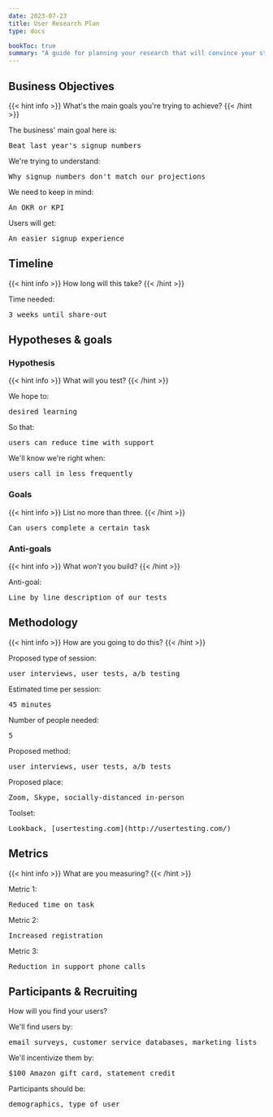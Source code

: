 ```yaml
---
date: 2023-07-23
title: User Research Plan
type: docs

bookToc: true
summary: "A guide for planning your research that will convince your stakeholders that the time investment is worth it."
---
```


## Business Objectives
{{< hint info >}}
What's the main goals you're trying to achieve?
{{< /hint >}}

The business' main goal here is:
<pre>Beat last year's signup numbers</pre>

We're trying to understand:
<pre>Why signup numbers don't match our projections</pre>

We need to keep in mind:
<pre>An OKR or KPI</pre>

Users will get:
<pre>An easier signup experience</pre>

## Timeline
{{< hint info >}}
How long will this take?
{{< /hint >}}

Time needed:
<pre>3 weeks until share-out</pre>

## Hypotheses & goals

### Hypothesis
{{< hint info >}}
What will you test?
{{< /hint >}}

We hope to:
<pre>desired learning</pre>

So that:
<pre>users can reduce time with support</pre>

We'll know we're right when:
<pre>users call in less frequently</pre>

### Goals
{{< hint info >}}
List no more than three.
{{< /hint >}}

<pre>Can users complete a certain task</pre>

### Anti-goals
{{< hint info >}}
What *won't* you build?
{{< /hint >}}

Anti-goal: 
<pre>Line by line description of our tests</pre>

## Methodology
{{< hint info >}}
How are you going to do this?
{{< /hint >}}

Proposed type of session:
<pre>user interviews, user tests, a/b testing</pre>
Estimated time per session:
<pre>45 minutes</pre>
Number of people needed:
<pre>5</pre>
Proposed method:
<pre>user interviews, user tests, a/b tests</pre>
Proposed place:
<pre>Zoom, Skype, socially-distanced in-person</pre>
Toolset:
<pre>Lookback, [usertesting.com](http://usertesting.com/)</pre>

## Metrics
{{< hint info >}}
What are you measuring?
{{< /hint >}}

Metric 1:
<pre>Reduced time on task</pre>
Metric 2:
<pre>Increased registration</pre>
Metric 3:
<pre>Reduction in support phone calls</pre>

## Participants & Recruiting
How will you find your users?

We'll find users by:
<pre>email surveys, customer service databases, marketing lists</pre>
We'll incentivize them by:
<pre>$100 Amazon gift card, statement credit </pre>
Participants should be:
<pre>demographics, type of user</pre>